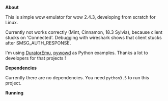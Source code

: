 **About**

This is simple wow emulator for wow 2.4.3, developing from scratch for Linux.

Currently not works correctly (Mint, Cinnamon, 18.3 Sylvia), because client stucks on 'Connected'.
Debugging with wireshark shows that client stucks after SMSG_AUTH_RESPONSE.

I'm using [DuratorEmu](https://github.com/Dece/DuratorEmu), [pywowd](https://github.com/fotcorn/pywowd) as Python examples.
Thanks a lot to developers for that projects ! 

**Dependencies**

Currently there are no dependencies. You need `python3.5` to run this project.

**Running**
